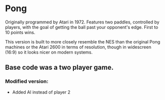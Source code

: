 # Pong

Originally programmed by Atari in 1972. Features two
paddles, controlled by players, with the goal of getting
the ball past your opponent's edge. First to 10 points wins.

This version is built to more closely resemble the NES than
the original Pong machines or the Atari 2600 in terms of
resolution, though in widescreen (16:9) so it looks nicer on modern systems.

## Base code was a two player game.

### Modified version:

- Added AI instead of player 2
